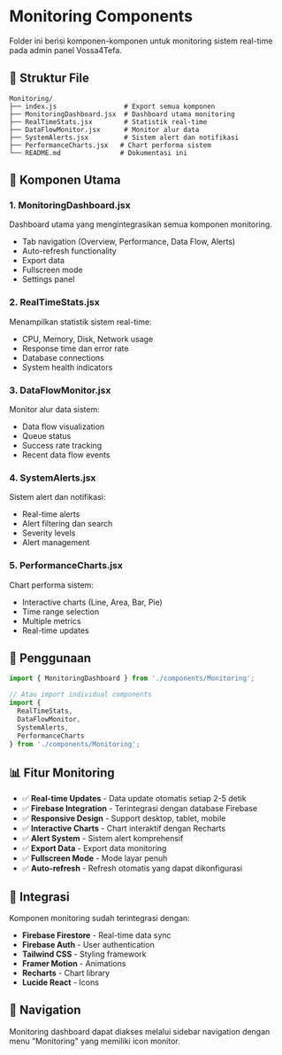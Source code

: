 # Monitoring Components

Folder ini berisi komponen-komponen untuk monitoring sistem real-time pada admin panel Vossa4Tefa.

## 📁 Struktur File

```
Monitoring/
├── index.js                 # Export semua komponen
├── MonitoringDashboard.jsx  # Dashboard utama monitoring
├── RealTimeStats.jsx        # Statistik real-time
├── DataFlowMonitor.jsx      # Monitor alur data
├── SystemAlerts.jsx         # Sistem alert dan notifikasi
├── PerformanceCharts.jsx   # Chart performa sistem
└── README.md               # Dokumentasi ini
```

## 🚀 Komponen Utama

### 1. **MonitoringDashboard.jsx**
Dashboard utama yang mengintegrasikan semua komponen monitoring.
- Tab navigation (Overview, Performance, Data Flow, Alerts)
- Auto-refresh functionality
- Export data
- Fullscreen mode
- Settings panel

### 2. **RealTimeStats.jsx**
Menampilkan statistik sistem real-time:
- CPU, Memory, Disk, Network usage
- Response time dan error rate
- Database connections
- System health indicators

### 3. **DataFlowMonitor.jsx**
Monitor alur data sistem:
- Data flow visualization
- Queue status
- Success rate tracking
- Recent data flow events

### 4. **SystemAlerts.jsx**
Sistem alert dan notifikasi:
- Real-time alerts
- Alert filtering dan search
- Severity levels
- Alert management

### 5. **PerformanceCharts.jsx**
Chart performa sistem:
- Interactive charts (Line, Area, Bar, Pie)
- Time range selection
- Multiple metrics
- Real-time updates

## 🔧 Penggunaan

```jsx
import { MonitoringDashboard } from './components/Monitoring';

// Atau import individual components
import { 
  RealTimeStats, 
  DataFlowMonitor, 
  SystemAlerts, 
  PerformanceCharts 
} from './components/Monitoring';
```

## 📊 Fitur Monitoring

- ✅ **Real-time Updates** - Data update otomatis setiap 2-5 detik
- ✅ **Firebase Integration** - Terintegrasi dengan database Firebase
- ✅ **Responsive Design** - Support desktop, tablet, mobile
- ✅ **Interactive Charts** - Chart interaktif dengan Recharts
- ✅ **Alert System** - Sistem alert komprehensif
- ✅ **Export Data** - Export data monitoring
- ✅ **Fullscreen Mode** - Mode layar penuh
- ✅ **Auto-refresh** - Refresh otomatis yang dapat dikonfigurasi

## 🎯 Integrasi

Komponen monitoring sudah terintegrasi dengan:
- **Firebase Firestore** - Real-time data sync
- **Firebase Auth** - User authentication
- **Tailwind CSS** - Styling framework
- **Framer Motion** - Animations
- **Recharts** - Chart library
- **Lucide React** - Icons

## 📱 Navigation

Monitoring dashboard dapat diakses melalui sidebar navigation dengan menu "Monitoring" yang memiliki icon monitor.
